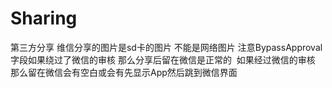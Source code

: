 # Sharing
第三方分享
维信分享的图片是sd卡的图片 不能是网络图片
注意BypassApproval 字段如果绕过了微信的审核 那么分享后留在微信是正常的  如果经过微信的审核 那么留在微信会有空白或会有先显示App然后跳到微信界面
